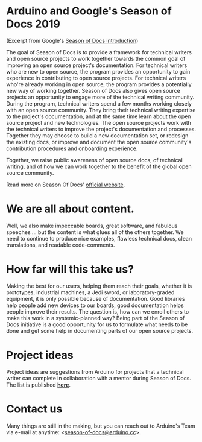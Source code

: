 # Arduino and Google's Season of Docs 2019
(Excerpt from Google's [Season of Docs introduction](https://developers.google.com/season-of-docs/docs/))

The goal of Season of Docs is to provide a framework for technical writers and open source projects to work together towards the common goal of improving an open source project's documentation. For technical writers who are new to open source, the program provides an opportunity to gain experience in contributing to open source projects. For technical writers who're already working in open source, the program provides a potentially new way of working together. Season of Docs also gives open source projects an opportunity to engage more of the technical writing community. During the program, technical writers spend a few months working closely with an open source community. They bring their technical writing expertise to the project's documentation, and at the same time learn about the open source project and new technologies.
The open source projects work with the technical writers to improve the project's documentation and processes. Together they may choose to build a new documentation set, or redesign the existing docs, or improve and document the open source community's contribution procedures and onboarding experience.

Together, we raise public awareness of open source docs, of technical writing, and of how we can work together to the benefit of the global open source community.

Read more on Season Of Docs' [official website](https://developers.google.com/season-of-docs/).

# We are all about content. 
Well, we also make impeccable boards, great software, and fabulous speeches … but the content is what glues all of the others together. We need to continue to produce nice examples, flawless technical docs, clean translations, and readable code-comments. 

# How far will this take us?
Making the best for our users, helping them reach their goals, whether it is prototypes, industrial machines, a Jedi sword, or laboratory-graded equipment, it is only possible because of documentation. Good libraries help people add new devices to our boards, good documentation helps people improve their results. The question is, how can we enroll others to make this work in a systemic-planned way? Being part of the Season of Docs initiative is a good opportunity for us to formulate what needs to be done and get some help in documenting parts of our open source projects.

# Project ideas
Project ideas are suggestions from Arduino for projects that a technical writer can complete in collaboration with a mentor during Season of Docs. The list is published **[here](IDEAS.md)**.

# Contact us
Many things are still in the making, but you can reach out to Arduino's Team via e-mail at anytime: <[season-of-docs@arduino.cc](mailto:season-of-docs@arduino.cc)>.
